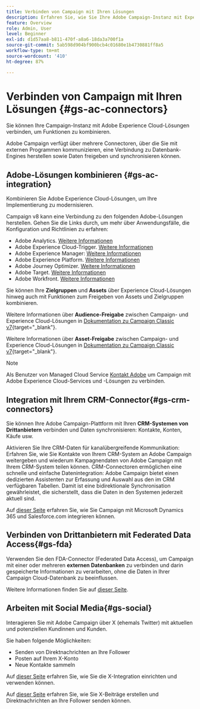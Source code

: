 ```yaml
---
title: Verbinden von Campaign mit Ihren Lösungen
description: Erfahren Sie, wie Sie Ihre Adobe Campaign-Instanz mit Experience Cloud-Lösungen verbinden.
feature: Overview
role: Admin, User
level: Beginner
exl-id: d1d57aa8-b811-470f-a8a6-18da3a700f1a
source-git-commit: 5ab598d904bf900bcb4c01680e1b4730881ff8a5
workflow-type: tm+mt
source-wordcount: '410'
ht-degree: 87%

---
```


# Verbinden von Campaign mit Ihren Lösungen {#gs-ac-connectors}

Sie können Ihre Campaign-Instanz mit Adobe Experience Cloud-Lösungen verbinden, um Funktionen zu kombinieren.

Adobe Campaign verfügt über mehrere Connectoren, über die Sie mit externen Programmen kommunizieren, eine Verbindung zu Datenbank-Engines herstellen sowie Daten freigeben und synchronisieren können.

## Adobe-Lösungen kombinieren {#gs-ac-integration}

Kombinieren Sie Adobe Experience Cloud-Lösungen, um Ihre Implementierung zu modernisieren.

Campaign v8 kann eine Verbindung zu den folgenden Adobe-Lösungen herstellen. Gehen Sie die Links durch, um mehr über Anwendungsfälle, die Konfiguration und Richtlinien zu erfahren:

* Adobe Analytics.     [Weitere Informationen](../connect/ac-aa.md)
* Adobe Experience Cloud-Trigger. [Weitere Informationen](../connect/ac-triggers.md)
* Adobe Experience Manager: [Weitere Informationen](../connect/ac-aem.md)
* Adobe Experience Platform. [Weitere Informationen](../connect/ac-aep.md)
* Adobe Journey Optimizer. [Weitere Informationen](../connect/ac-ajo.md)
* Adobe Target. [Weitere Informationen](../connect/ac-at.md)
* Adobe Workfront. [Weitere Informationen](../connect/ac-workfront.md)

Sie können Ihre **Zielgruppen** und **Assets** über Experience Cloud-Lösungen hinweg auch mit Funktionen zum Freigeben von Assets und Zielgruppen kombinieren.

Weitere Informationen über **Audience-Freigabe** zwischen Campaign- und Experience Cloud-Lösungen in [Dokumentation zu Campaign Classic v7](https://experienceleague.adobe.com/docs/campaign-classic/using/integrating-with-adobe-experience-cloud/audience-sharing/sharing-audiences-with-adobe-experience-cloud.html?lang=de#integrating-with-adobe-experience-cloud){target="_blank"}.

Weitere Informationen über **Asset-Freigabe** zwischen Campaign- und Experience Cloud-Lösungen in [Dokumentation zu Campaign Classic v7](https://experienceleague.adobe.com/docs/campaign-classic/using/integrating-with-adobe-experience-cloud/asset-sharing/sharing-assets-with-adobe-experience-cloud.html?lang=de#integrating-with-adobe-experience-cloud){target="_blank"}.

>[!NOTE]
>
>Als Benutzer von Managed Cloud Service [Kontakt Adobe](../start/campaign-faq.md#support) um Campaign mit Adobe Experience Cloud-Services und -Lösungen zu verbinden.


## Integration mit Ihrem CRM-Connector{#gs-crm-connectors}

Sie können Ihre Adobe Campaign-Plattform mit Ihren **CRM-Systemen von Drittanbietern** verbinden und Daten synchronisieren: Kontakte, Konten, Käufe usw.

Aktivieren Sie Ihre CRM-Daten für kanalübergreifende Kommunikation: Erfahren Sie, wie Sie Kontakte von Ihrem CRM-System an Adobe Campaign weitergeben und wiederum Kampagnendaten von Adobe Campaign mit Ihrem CRM-System teilen können.
CRM-Connectoren ermöglichen eine schnelle und einfache Datenintegration: Adobe Campaign bietet einen dedizierten Assistenten zur Erfassung und Auswahl aus den im CRM verfügbaren Tabellen. Damit ist eine bidirektionale Synchronisation gewährleistet, die sicherstellt, dass die Daten in den Systemen jederzeit aktuell sind.

Auf [dieser Seite](crm.md) erfahren Sie, wie Sie Campaign mit Microsoft Dynamics 365 und Salesforce.com integrieren können.

## Verbinden von Drittanbietern mit Federated Data Access{#gs-fda}

Verwenden Sie den FDA-Connector (Federated Data Access), um Campaign mit einer oder mehreren **externen Datenbanken** zu verbinden und darin gespeicherte Informationen zu verarbeiten, ohne die Daten in Ihrer Campaign Cloud-Datenbank zu beeinflussen.

Weitere Informationen finden Sie auf [dieser Seite](fda.md).

## Arbeiten mit Social Media{#gs-social}

Interagieren Sie mit Adobe Campaign über X (ehemals Twitter) mit aktuellen und potenziellen Kundinnen und Kunden.

Sie haben folgende Möglichkeiten:

* Senden von Direktnachrichten an Ihre Follower
* Posten auf Ihrem X-Konto
* Neue Kontakte sammeln

Auf [dieser Seite](../connect/ac-tw.md) erfahren Sie, wie Sie die X-Integration einrichten und verwenden können.

Auf [dieser Seite](../send/twitter.md) erfahren Sie, wie Sie X-Beiträge erstellen und Direktnachrichten an Ihre Follower senden können.
